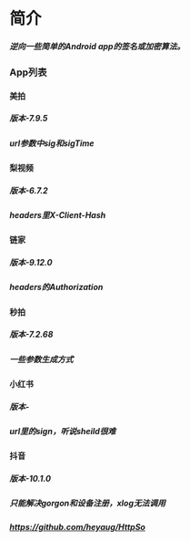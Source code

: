 # 简介
##### 逆向一些简单的Android app的签名或加密算法。

### App列表

#### 美拍
##### 版本-7.9.5
##### url参数中sig和sigTime

#### 梨视频
##### 版本-6.7.2
##### headers里X-Client-Hash

#### 链家
##### 版本-9.12.0
##### headers的Authorization

#### 秒拍
##### 版本-7.2.68
##### 一些参数生成方式

#### 小红书
##### 版本-
##### url里的sign，听说sheild很难

#### 抖音
##### 版本-10.1.0
##### 只能解决gorgon和设备注册，xlog无法调用
##### https://github.com/heyaug/HttpSo